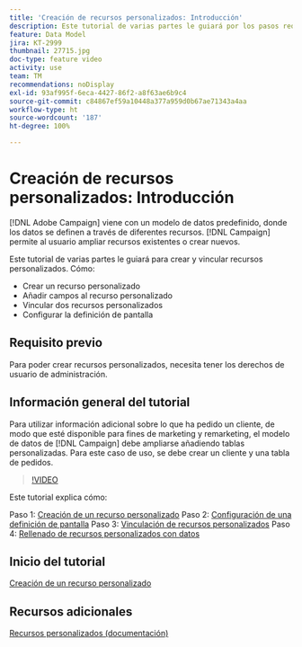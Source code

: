 ```yaml
---
title: 'Creación de recursos personalizados: Introducción'
description: Este tutorial de varias partes le guiará por los pasos requeridos para crear y vincular recursos personalizados.
feature: Data Model
jira: KT-2999
thumbnail: 27715.jpg
doc-type: feature video
activity: use
team: TM
recommendations: noDisplay
exl-id: 93af995f-6eca-4427-86f2-a8f63ae6b9c4
source-git-commit: c84867ef59a10448a377a959d0b67ae71343a4aa
workflow-type: ht
source-wordcount: '187'
ht-degree: 100%

---
```


# Creación de recursos personalizados: Introducción

[!DNL Adobe Campaign] viene con un modelo de datos predefinido, donde los datos se definen a través de diferentes recursos. [!DNL Campaign] permite al usuario ampliar recursos existentes o crear nuevos.

Este tutorial de varias partes le guiará para crear y vincular recursos personalizados.
Cómo:

* Crear un recurso personalizado
* Añadir campos al recurso personalizado
* Vincular dos recursos personalizados
* Configurar la definición de pantalla

## Requisito previo

Para poder crear recursos personalizados, necesita tener los derechos de usuario de administración.

## Información general del tutorial

Para utilizar información adicional sobre lo que ha pedido un cliente, de modo que esté disponible para fines de marketing y remarketing, el modelo de datos de [!DNL Campaign] debe ampliarse añadiendo tablas personalizadas. Para este caso de uso, se debe crear un cliente y una tabla de pedidos.

>[!VIDEO](https://video.tv.adobe.com/v/27715?quality=9)

Este tutorial explica cómo:

Paso 1: [Creación de un recurso personalizado](./creating-a-custom-resource.md)
Paso 2: [Configuración de una definición de pantalla](./configuring-a-screen-definition-for-a-custom-resource.md)
Paso 3: [Vinculación de recursos personalizados](./linking-custom-resources.md)
Paso 4: [Rellenado de recursos personalizados con datos](./populate-custom-resources-with-data.md)

## Inicio del tutorial

[Creación de un recurso personalizado](./creating-a-custom-resource.md)

## Recursos adicionales

[Recursos personalizados (documentación)](https://experienceleague.adobe.com/docs/campaign-standard/using/working-with-apis/global-concepts/custom-resources.html?lang=es)
